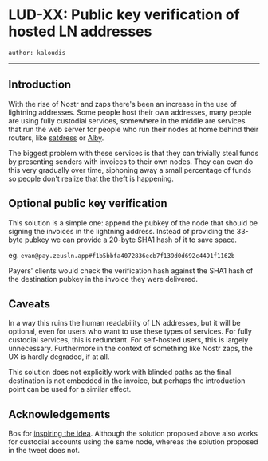 LUD-XX: Public key verification of hosted LN addresses
=====================================================

`author: kaloudis`

---

## Introduction

With the rise of Nostr and zaps there's been an increase in the use of lightning addresses. Some people host their own addresses, many people are using fully custodial services, somewhere in the middle are services that run the web server for people who run their nodes at home behind their routers, like [satdress](https://github.com/nbd-wtf/satdress) or [Alby](https://guides.getalby.com/overall-guide/alby-lightning-wallet/features/connect-your-own-node-to-your-alby-account).

The biggest problem with these services is that they can trivially steal funds by presenting senders with invoices to their own nodes. They can even do this very gradually over time, siphoning away a small percentage of funds so people don't realize that the theft is happening.

## Optional public key verification

This solution is a simple one: append the pubkey of the node that should be signing the invoices in the lightning address. Instead of providing the 33-byte pubkey we can provide a 20-byte SHA1 hash of it to save space.

eg. `evan@pay.zeusln.app#f1b5bbfa4072836ecb7f139d0d692c4491f1162b`

Payers' clients would check the verification hash against the SHA1 hash of the destination pubkey in the invoice they were delivered.

## Caveats

In a way this ruins the human readability of LN addresses, but it will be optional, even for users who want to use these types of services. For fully custodial services, this is redundant. For self-hosted users, this is largely unnecessary. Furthermore in the context of something like Nostr zaps, the UX is hardly degraded, if at all.

This solution does not explicitly work with blinded paths as the final destination is not embedded in the invoice, but perhaps the introduction point can be used for a similar effect.

## Acknowledgements

Bos for [inspiring the idea](https://twitter.com/alexbosworth/status/1630309388446748672). Although the solution proposed above also works for custodial accounts using the same node, whereas the solution proposed in the tweet does not.

